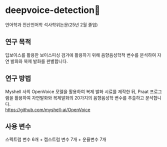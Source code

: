 # deepvoice-detection🔫
언어학과 전산언어학 석사학위논문(25년 2월 졸업)
## 연구 목적
딥보이스를 활용한 보이스피싱 검거에 활용하기 위해 음향음성학적 변수를 분석하여 자연 발화와 복제 발화를 판별합니다.
## 연구 방법
Myshell 사의 OpenVoice 모델을 활용하여 복제 발화 시료를 제작한 뒤, Praat 프로그램을 활용하여 자연발화와 복제발화의 20가지의 음향음성학 변수를 추출하고 분석합니다.   
https://github.com/myshell-ai/OpenVoice
## 사용 변수
스펙트럼 변수 6개 + 켑스트럼 변수 7개 + 운율변수 7개
